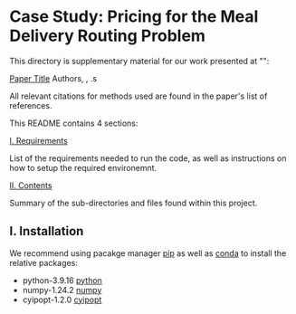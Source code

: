 # Case Study: Pricing for the Meal Delivery Routing Problem

This directory is supplementary material for our work presented at "": 

[Paper Title](google.com) Authors, , .s

All relevant citations for methods used are found in the paper's list of references.

This README contains 4 sections:

[I. Requirements](#i.-installation)

List of the requirements needed to run the code, as well as instructions on how to setup the required environemnt.

[II. Contents](#ii.-contents)

Summary of the sub-directories and files found within this project.

## I. Installation 

We recommend using pacakge manager [pip](https://pip.pypa.io/en/stable/) as well as 
[conda](https://www.anaconda.com/products/individual) to install the relative packages:

- python-3.9.16 [python](https://www.python.org/downloads/release/)
- numpy-1.24.2 [numpy](https://numpy.org/devdocs/release/1.24.2-notes.html)
- cyipopt-1.2.0 [cyipopt](https://github.com/mechmotum/cyipopt)

